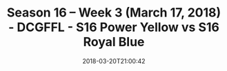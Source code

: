 ---
title: Season 16 – Week 3 (March 17, 2018) - DCGFFL - S16 Power Yellow vs S16 Royal
  Blue
teams-score:
- team: _teams/s16-power-yellow.md
  score: 26
- team: _teams/s16-royal-blue.md
  score: 28
mvp: Evan Binder, Kirk Yancey
game-ball: Cache Carter, Ben Hunt
season: 16
week: 3
date: '2018-03-20T21:00:42'
pageid: season-16-week-3-march-17-2018-6355-vs-6365
---